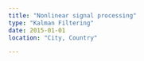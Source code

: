 ```yaml
---
title: "Nonlinear signal processing"
type: "Kalman Filtering"
date: 2015-01-01
location: "City, Country"

---
```



